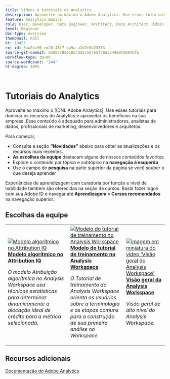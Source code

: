 ```yaml
---
title: Vídeos e tutoriais do Analytics
description: Aproveite ao máximo o Adobe Analytics. Use esses tutoriais para dominar os recursos do Analytics e aproveitar os benefícios na sua empresa. Esse conteúdo é adequado para administradores, analistas de dados, profissionais de marketing, desenvolvedores e arquitetos.
feature: Analytics Basics
role: User, Developer, Data Engineer, Architect, Data Architect, Admin, Leader
level: Beginner
doc-type: overview
thumbnail: null
kt: 10453
exl-id: 3aa2bc96-ed20-46f7-ba9a-a2b7e8b23313
source-git-commit: d4d87789018acdd5c587b5f78e3249e0fd694bfb
workflow-type: tm+mt
source-wordcount: '244'
ht-degree: 100%

---
```




# Tutoriais do Analytics

Aproveite ao máximo o [!DNL Adobe Analytics]. Use esses tutoriais para dominar os recursos do Analytics e aproveitar os benefícios na sua empresa. Esse conteúdo é adequado para administradores, analistas de dados, profissionais de marketing, desenvolvedores e arquitetos.

Para começar,

* Consulte a seção **“Novidades”** abaixo para obter as atualizações e os recursos mais recentes.
* **As escolhas da equipe** destacam alguns de nossos conteúdos favoritos
* Explore o conteúdo por tópico e subtópico na **navegação à esquerda**
* Use o campo de **pesquisa** na parte superior da página se você souber o que deseja aprender

Experiências de aprendizagem com curadoria por função e nível de habilidade também são oferecidas na seção de cursos. Basta fazer logon com sua Adobe ID e navegar até **Aprendizagem > Cursos recomendados** na navegação superior.


<div id="recs-overview-body-1"></div>
<div id="recs-overview-body-2"></div>
<div id="recs-overview-body-3"></div>
<div id="recs-overview-body-4"></div>
<div id="recs-overview-body-5"></div>
<div id="recs-overview-body-6"></div>

<div id="staff-picks-section">

## Escolhas da equipe

<table>
<tr>
  <td>
    <a href="analysis-workspace/attribution-iq/algorithmic-model-in-attribution-iq.md">
      <img alt="Modelo algorítmico no Attribution IQ" src="assets/36205.jpg" />
    </a>
    <div>
      <a href="analysis-workspace/attribution-iq/algorithmic-model-in-attribution-iq.md">
    <strong>Modelo algorítmico no Attribution IQ</strong>
    </a>
    </div>
    <p>
    <em>O modelo Atribuição algorítmica no Analysis Workspace usa técnicas estatísticas para determinar dinamicamente a alocação ideal de crédito para a métrica selecionada.</em>
    <p>
  </td>
   <td>
    <a href="analysis-workspace/navigating-workspace-projects/training-tutorial-template-in-analysis-workspace.md">
      <img alt="Modelo do tutorial de treinamento no Analysis Workspace" src="assets/33773.jpg" />
    </a>
    <div>
      <a href="analysis-workspace/navigating-workspace-projects/training-tutorial-template-in-analysis-workspace.md">
    <strong>Modelo do tutorial de treinamento no Analysis Workspace</strong>
    </a>
    </div>
    <p>
    <em>O Tutorial de treinamento do Analysis Workspace orienta os usuários sobre a terminologia e as etapas comuns para a construção de sua primeira análise no Workspace.</em>
    <p>
  </td>
  <td>
    <a href="analysis-workspace/analysis-workspace-basics/analysis-workspace-overview.md">
      <img alt="imagem em miniatura do vídeo &apos;Visão geral do Analysis Workspace&apos;" src="assets/thumb_analysis-workspace-overview.png" />
    </a>
    <div>
      <a href="analysis-workspace/analysis-workspace-basics/analysis-workspace-overview.md">
    <strong>Visão geral da Analysis Workspace</strong>
    </a>
    </div>
    <p>
    <em>Visão geral de alto nível do Analysis Workspace.</em>
    <p>
  </td>
</tr>
</table>

</div>

## Recursos adicionais

[Documentação do Adobe Analytics](https://experienceleague.adobe.com/docs/analytics.html?lang=pt-BR)
